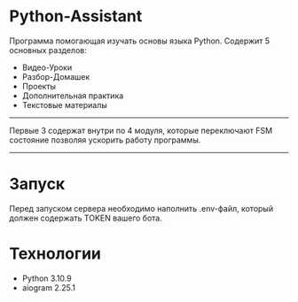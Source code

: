 ﻿# Python-Assistant
Программа помогающая изучать основы языка Python.
Содержит 5 основных разделов:
 - Видео-Уроки
 - Разбор-Домашек
 - Проекты
 - Дополнительная практика
 - Текстовые материалы                                                                                                        
___
Первые 3 содержат внутри по 4 модуля, которые переключают FSM состояние
позволяя ускорить работу программы.
___
# Запуск
Перед запуском сервера необходимо наполнить .env-файл,
который должен содержать TOKEN вашего бота.

# Технологии
 - Python 3.10.9
 - aiogram 2.25.1 
